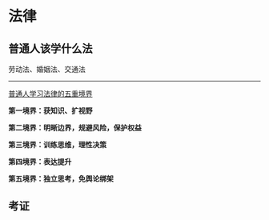 # 法律

## 普通人该学什么法

劳动法、婚姻法、交通法



---

[普通人学习法律的五重境界](https://zhuanlan.zhihu.com/p/345480697)

**第一境界：获知识、扩视野**	

**第二境界：明晰边界，规避风险，保护权益**

**第三境界：训练思维，理性决策**

**第四境界：表达提升**

**第五境界：独立思考，免舆论绑架**

## 考证

